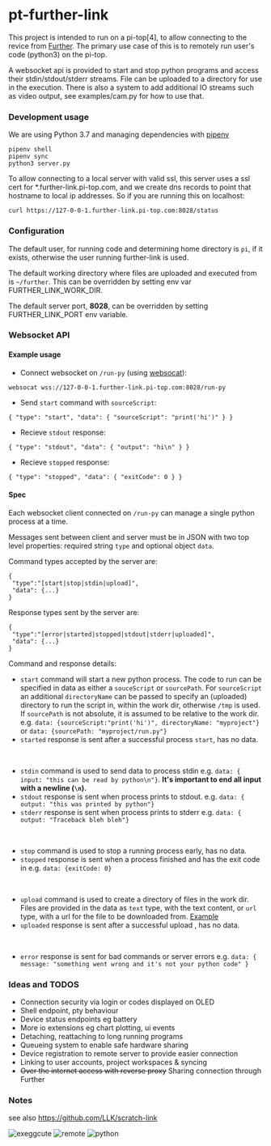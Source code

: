 # pt-further-link
This project is intended to run on a pi-top[4], to allow connecting to the
revice from [Further](https://further.pi-top.com). The primary use case of this
is to remotely run user's code (python3) on the pi-top.


A websocket api is provided to start and stop python programs and
access their stdin/stdout/stderr streams. File can be uploaded to a directory
for use in the execution. There is also a system to add additional IO streams
such as video output, see examples/cam.py for how to use that.

### Development usage
We are using Python 3.7 and managing dependencies with
[pipenv](https://github.com/pypa/pipenv)
```
pipenv shell
pipenv sync
python3 server.py
```

To allow connecting to a local server with valid ssl, this server uses a ssl
cert for *.further-link.pi-top.com, and we create dns records to point that
hostname to local ip addresses. So if you are running this on localhost:
```
curl https://127-0-0-1.further-link.pi-top.com:8028/status
```

### Configuration
The default user, for running code and determining home directory is `pi`, if
it exists, otherwise the user running further-link is used.

The default working directory where files are uploaded and executed from is
`~/further`. This can be overridden by setting env var FURTHER_LINK_WORK_DIR.

The default server port, __8028__, can be overridden by setting FURTHER_LINK_PORT env variable.

### Websocket API
#### Example usage
- Connect websocket on `/run-py` (using [websocat](https://github.com/vi/websocat)):
```
websocat wss://127-0-0-1.further-link.pi-top.com:8028/run-py
```
- Send `start` command with `sourceScript`:
```
{ "type": "start", "data": { "sourceScript": "print('hi')" } }
```
- Recieve `stdout` response:
```
{ "type": "stdout", "data": { "output": "hi\n" } }
```
- Recieve `stopped` response:
```
{ "type": "stopped", "data": { "exitCode": 0 } }
```

#### Spec
Each websocket client connected on `/run-py` can manage a single python process
at a time.

Messages sent between client and server must be in JSON with two top level
properties: required string `type` and optional object `data`.

Command types accepted by the server are:
```
{
 "type":"[start|stop|stdin|upload]",
 "data": {...}
}
```

Response types sent by the server are:
```
{
 "type":"[error|started|stopped|stdout|stderr|uploaded]",
 "data": {...}
}
```

Command and response details:
- `start` command will start a new python process. The code to run can be
    specified in data as either a `souceScript` or `sourcePath`. For
    `sourceScript` an additional `directoryName` can be passed to specify an
    (uploaded) directory to run the script in, within the work dir, otherwise
    `/tmp` is used. If `sourcePath` is not absolute, it is assumed to be
    relative to the work dir.
    e.g. `data: {sourceScript:"print('hi')", directoryName: "myproject"}`
    or `data: {sourcePath: "myproject/run.py"}`
- `started` response is sent after a successful process `start`, has no data.
<br>

- `stdin` command is used to send data to process stdin e.g. `data: { input: "this can be read by python\n"}`.
__It's important to end all input with a newline (`\n`).__
- `stdout` response is sent when process prints to stdout. e.g. `data: { output: "this was printed by python"}`
- `stderr` response is sent when process prints to stderr e.g. `data: { output: "Traceback bleh bleh"}`
<br>

- `stop` command is used to stop a running process early, has no data.
- `stopped` response is sent when a process finished and has the exit code in e.g. `data: {exitCode: 0}`
<br>

- `upload` command is used to create a directory of files in the work dir.
    Files are provided in the data as `text` type, with the text content, or
    `url` type, with a url for the file to be downloaded from.
    [Example](tests/test_data/upload_data.py)
- `uploaded` response is sent after a successful upload , has no data.
<br>

- `error` response is sent for bad commands or server errors e.g. `data: { message: "something went wrong and it's not your python code" }`

### Ideas and TODOS
- Connection security via login or codes displayed on OLED
- Shell endpoint, pty behaviour
- Device status endpoints eg battery
- More io extensions eg chart plotting, ui events
- Detaching, reattaching to long running programs
- Queueing system to enable safe hardware sharing
- Device registration to remote server to provide easier connection
- Linking to user accounts, project workspaces & syncing
- ~~Over the internet access with reverse proxy~~ Sharing connection through Further

### Notes
see also https://github.com/LLK/scratch-link

![exeggcute](https://cdn.bulbagarden.net/upload/thumb/a/af/102Exeggcute.png/250px-102Exeggcute.png) ![remote](http://aux.iconspalace.com/uploads/1362096024564616892.png) ![python](https://i.pinimg.com/originals/c3/8a/8e/c38a8ed8ae5148e1441045fea19cfd20.png)
